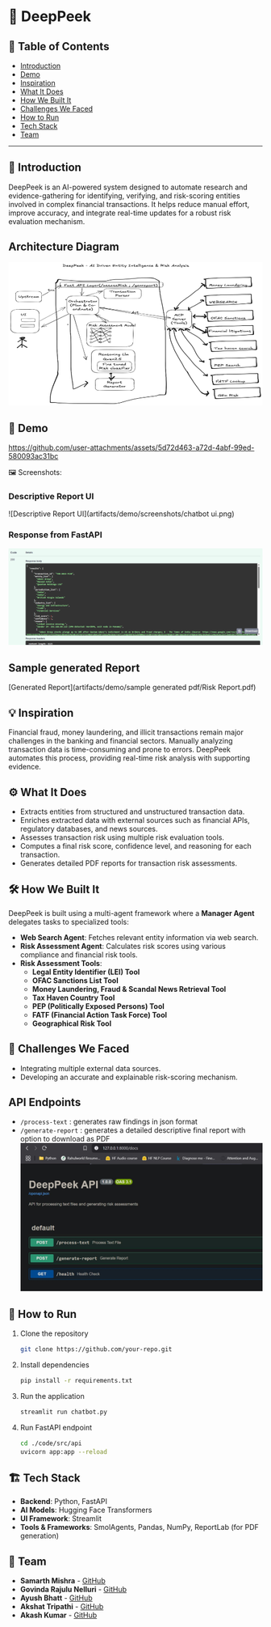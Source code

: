 # 🚀 DeepPeek

## 📌 Table of Contents
- [Introduction](#introduction)
- [Demo](#demo)
- [Inspiration](#inspiration)
- [What It Does](#what-it-does)
- [How We Built It](#how-we-built-it)
- [Challenges We Faced](#challenges-we-faced)
- [How to Run](#how-to-run)
- [Tech Stack](#tech-stack)
- [Team](#team)

---

## 🎯 Introduction
DeepPeek is an AI-powered system designed to automate research and evidence-gathering for identifying, verifying, and risk-scoring entities involved in complex financial transactions. It helps reduce manual effort, improve accuracy, and integrate real-time updates for a robust risk evaluation mechanism.

## Architecture Diagram

![Architecture Diagram](artifacts/arch/architecture.png)

## 🎥 Demo

https://github.com/user-attachments/assets/5d72d463-a72d-4abf-99ed-580093ac31bc



🖼️ Screenshots:

### Descriptive Report UI

![Descriptive Report UI](artifacts/demo/screenshots/chatbot ui.png)

### Response from FastAPI

![Response from FastAPI](artifacts/demo/screenshots/fastapi_response.png)

## Sample generated Report
[Generated Report](artifacts/demo/sample generated pdf/Risk Report.pdf)

## 💡 Inspiration
Financial fraud, money laundering, and illicit transactions remain major challenges in the banking and financial sectors. Manually analyzing transaction data is time-consuming and prone to errors. DeepPeek automates this process, providing real-time risk analysis with supporting evidence.

## ⚙️ What It Does
- Extracts entities from structured and unstructured transaction data.
- Enriches extracted data with external sources such as financial APIs, regulatory databases, and news sources.
- Assesses transaction risk using multiple risk evaluation tools.
- Computes a final risk score, confidence level, and reasoning for each transaction.
- Generates detailed PDF reports for transaction risk assessments.

## 🛠️ How We Built It
DeepPeek is built using a multi-agent framework where a **Manager Agent** delegates tasks to specialized tools:
- **Web Search Agent**: Fetches relevant entity information via web search.
- **Risk Assessment Agent**: Calculates risk scores using various compliance and financial risk tools.
- **Risk Assessment Tools**:
   - **Legal Entity Identifier (LEI) Tool**
   - **OFAC Sanctions List Tool**
   - **Money Laundering, Fraud & Scandal News Retrieval Tool**
   - **Tax Haven Country Tool**
   - **PEP (Politically Exposed Persons) Tool**
   - **FATF (Financial Action Task Force) Tool**
   - **Geographical Risk Tool**

## 🚧 Challenges We Faced
- Integrating multiple external data sources.
- Developing an accurate and explainable risk-scoring mechanism.

## API Endpoints
- `/process-text` : generates raw findings in json format 
- `/generate-report` : generates a detailed descriptive final report with option to download as PDF
![API Endpoints](artifacts/demo/screenshots/fastapi_endpoints.jpg)
 
## 🏃 How to Run
1. Clone the repository
   ```sh
   git clone https://github.com/your-repo.git
   ```
2. Install dependencies
   ```sh
   pip install -r requirements.txt
   ```
3. Run the application
   ```sh ./code
   streamlit run chatbot.py
   ```
4. Run FastAPI endpoint
   ```sh
   cd ./code/src/api
   uvicorn app:app --reload
   ```


## 🏗️ Tech Stack
- **Backend**: Python, FastAPI
- **AI Models**: Hugging Face Transformers
- **UI Framework**: Streamlit
- **Tools & Frameworks**: SmolAgents, Pandas, NumPy, ReportLab (for PDF generation)

## 👥 Team
- **Samarth Mishra** - [GitHub](https://github.com/samarth1029) 
- **Govinda Rajulu Nelluri** - [GitHub](https://github.com/rajunelluri)
- **Ayush Bhatt** - [GitHub](https://github.com/Ayushbrainer)
- **Akshat Tripathi** - [GitHub](https://github.com/a19tripathi)
- **Akash Kumar** - [GitHub](https://github.com/akakash55)
